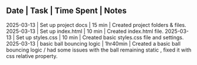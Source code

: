 ﻿Date       | Task                           | Time Spent | Notes
---------------------------------------------------------------
2025-03-13 | Set up project docs      | 15 min     | Created project folders & files.
2025-03-13 | Set up index.html        | 10 min     | Created index.html file.
2025-03-13 | Set up styles.css        | 10 min     | Created basic styles.css file and settings.
2025-03-13 | basic ball bouncing logic | 1hr40min |  Created a basic ball bouncing logic / had some issues with the ball remaining static , fixed it with css relative property.
